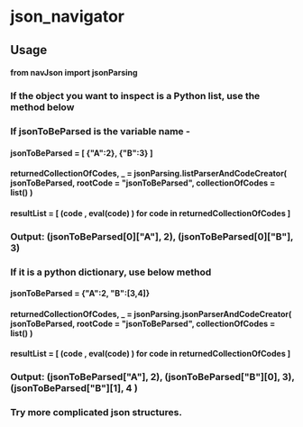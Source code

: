 # json_navigator




## Usage

#### from navJson import jsonParsing

### If the object you want to inspect is a Python list, use the method below

### If jsonToBeParsed is the variable name - 

#### jsonToBeParsed = [ {"A":2}, {"B":3} ]

#### returnedCollectionOfCodes, _ = jsonParsing.listParserAndCodeCreator( jsonToBeParsed, rootCode = "jsonToBeParsed", collectionOfCodes = list() )

#### resultList = [  (code , eval(code) ) for code in returnedCollectionOfCodes   ]

### Output: (jsonToBeParsed[0]["A"], 2), (jsonToBeParsed[0]["B"], 3)

### If it is a python dictionary, use below method


#### jsonToBeParsed = {"A":2, "B":[3,4]}

#### returnedCollectionOfCodes, _ = jsonParsing.jsonParserAndCodeCreator( jsonToBeParsed, rootCode = "jsonToBeParsed", collectionOfCodes = list() )

#### resultList = [  (code , eval(code) ) for code in returnedCollectionOfCodes   ]

### Output: (jsonToBeParsed["A"], 2), (jsonToBeParsed["B"][0], 3), (jsonToBeParsed["B"][1], 4 )


### Try more complicated json structures.



